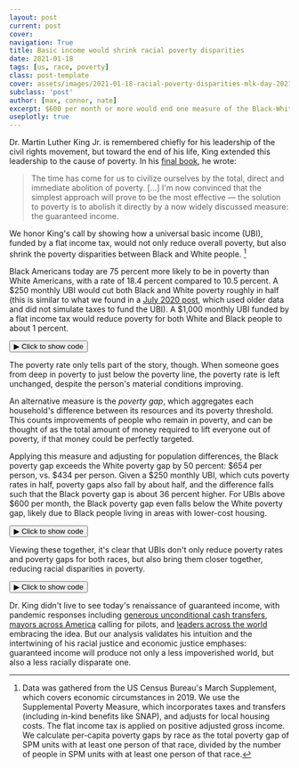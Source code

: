 ```yaml
---
layout: post
current: post
cover: 
navigation: True
title: Basic income would shrink racial poverty disparities
date: 2021-01-18
tags: [us, race, poverty]
class: post-template
cover: assets/images/2021-01-18-racial-poverty-disparities-mlk-day-2021/cover.jpeg
subclass: 'post'
author: [max, connor, nate]
excerpt: $600 per month or more would end one measure of the Black-White poverty disparity.
useplotly: true
---
```


Dr. Martin Luther King Jr. is remembered chiefly for his leadership of the civil rights movement,
but toward the end of his life, King extended this leadership to the cause of poverty.
In his [final book](http://www.thekinglegacy.org/books/where-do-we-go-here-chaos-or-community),
he wrote:

>The time has come for us to civilize ourselves by the total, direct and immediate abolition of poverty. [...] I'm now convinced that the simplest approach will prove to be the most effective — the solution to poverty is to abolish it directly by a now widely discussed measure: the guaranteed income.

We honor King's call by showing how a universal basic income (UBI), funded by a flat income tax, would not only reduce overall poverty, but also shrink the poverty disparities between Black and White people. [^modeling]


[^modeling]: Data was gathered from the US Census Bureau's March Supplement, which covers economic circumstances in 2019. We use the Supplemental Poverty Measure, which incorporates taxes and transfers (including in-kind benefits like SNAP), and adjusts for local housing costs. The flat income tax is applied on positive adjusted gross income. We calculate per-capita poverty gaps by race as the total poverty gap of SPM units with at least one person of that race, divided by the number of people in SPM units with at least one person of that race.


Black Americans today are 75 percent more likely to be in poverty than White Americans, with a rate of 18.4 percent compared to 10.5 percent.
A $250 monthly UBI would cut both Black and White poverty roughly in half (this is similar to what we found in a [July 2020 post](https://medium.com/ubicenter/how-universal-basic-income-would-affect-the-black-white-poverty-and-wealth-gaps-452e2af1497b), which used older data and did not simulate taxes to fund the UBI).
A $1,000 monthly UBI funded by a flat income tax would reduce poverty for both White and Black people to about 1 percent.


<button class="code-button" id="button1" onclick="f1()">&#9654; Click to show code</button>
<div class="code-cell" id="asset_code_1" style="display: none;">
  <pre>
    <code>
import pandas as pd
import numpy as np
import microdf as mdf
import plotly.express as px

SPM_COLS = [
    "spm_" + i for i in ["id", "weight", "povthreshold", "resources", "numper"]
]
raw = pd.read_csv(
    "https://github.com/MaxGhenis/datarepo/raw/master/pppub20.csv.gz",
    usecols=["PRDTRACE", "MARSUPWT", "AGI"] + [i.upper() for i in SPM_COLS],
)
person = raw.copy(deep=True)
person.columns = person.columns.str.lower()
person["weight"] = person.marsupwt / 100
person.spm_weight /= 100
person = person.rename(columns={"prdtrace": "race"})
# Add indicators for white only and black only (not considering other races).
person["white"] = person.race == 1
person["black"] = person.race == 2
# Limit to positive AGI.
person["agi_pos"] = np.maximum(person.agi, 0)
# Need total population to calculate UBI and total AGI for required tax rate.
total_population = person.weight.sum()
total_agi = mdf.weighted_sum(person, "agi_pos", "weight")
# Sum up AGI for each SPM unit and merge that back to person level.
spm = person.groupby(SPM_COLS)[["agi_pos", "white", "black"]].sum()
spm.columns = ["spm_" + i for i in spm.columns]
# Merge these back to person to calculate population in White and Black spmus.
person = person.merge(spm, on="spm_id")
pop_in_race_spmu = pd.Series(
    {
        "Black": person[person.spm_black > 0].weight.sum(),
        "White": person[person.spm_white > 0].weight.sum(),
    }
)
spm.reset_index(inplace=True)


def pov_gap(df, resources, threshold, weight):
    # df: Should be SPM-unit level.
    gaps = np.maximum(df[threshold] - df[resources], 0)
    return (gaps * df[weight]).sum()


def pov(race, monthly_ubi):
    # Total cost and associated tax rate.
    cost = monthly_ubi * total_population * 12
    tax_rate = cost / total_agi
    # Calculate new tax, UBI and resources per SPM unit.
    spm["new_spm_resources"] = (
        spm.spm_resources - 
        (tax_rate * spm.spm_agi_pos) +  # New tax
        (12 * monthly_ubi * spm.spm_numper))  # UBI
    # Merge back to person.
    person2 = person.merge(spm[["spm_id", "new_spm_resources"]], on="spm_id")
    # Based on new resources, calculate
    person2["new_poor"] = person2.new_spm_resources < person2.spm_povthreshold
    # Calculate poverty rate for specified race.
    poverty_rate = mdf.weighted_mean(
        person2[person2[race.lower()]], "new_poor", "weight"
    )
    # Calculate poverty gap for specified race.
    poverty_gap = pov_gap(
        spm[spm["spm_" + race.lower()] > 0], "new_spm_resources",
        "spm_povthreshold", "spm_weight"
    )
    poverty_gap_per_capita = (poverty_gap / pop_in_race_spmu[race])

    return pd.Series({
        "poverty_rate": poverty_rate,
        "poverty_gap_per_capita": poverty_gap_per_capita
    })


def pov_row(row):
    return pov(row.race, row.monthly_ubi)


summary = mdf.cartesian_product(
    {"race": ["White", "Black"], "monthly_ubi": np.arange(0, 1001, 50)}
)
summary = pd.concat([summary, summary.apply(pov_row, axis=1)], axis=1)
# Format results.
summary.poverty_rate = 100 * summary.poverty_rate.round(3)
summary.poverty_gap_per_capita = summary.poverty_gap_per_capita.round(0)
wide = summary.pivot_table(
    ["poverty_rate", "poverty_gap_per_capita"], "monthly_ubi", "race"
)
wide.columns = ["pg_black", "pg_white", "pr_black", "pr_white"]
wide["pg_ratio"] = (wide.pg_black / wide.pg_white).round(2)
wide["pr_ratio"] = (wide.pr_black / wide.pr_white).round(2)
wide.reset_index(inplace=True)
ratios = wide.melt(id_vars="monthly_ubi", value_vars=["pr_ratio", "pg_ratio"])
# Change for chart.
ratios.variable.replace({"pr_ratio": "Poverty rate",
                         "pg_ratio": "Poverty gap per capita"},
                        inplace=True)


def add_ubi_center_logo(fig, x=0.98, y=-0.14):
    fig.add_layout_image(
        dict(
            source="https://raw.githubusercontent.com/UBICenter/blog/master/jb/_static/ubi_center_logo_wide_blue.png",
            # See https://github.com/plotly/plotly.py/issues/2975.
            # source="../_static/ubi_center_logo_wide_blue.png",
            xref="paper", yref="paper",
            x=x, y=y,
            sizex=0.12, sizey=0.12,
            xanchor="right", yanchor="bottom"
        )
    )


def line_graph(
    df,
    x,
    y,
    color,
    title,
    xaxis_title,
    yaxis_title,
    color_discrete_map,
    yaxis_ticksuffix,
    yaxis_tickprefix,
):
    """Style for line graphs.
    
    Arguments
    df: DataFrame with data to be plotted.
    x: The string representing the column in df that holds the new spending in billions.
    y: The string representing the column in df that holds the poverty rate.
    color: The string representing the UBI type.
    xaxis_title: The string represnting the xaxis-title.
    yaxis_title: The string representing the yaxis-title.
    
    Returns
    Nothing. Shows the plot.
    """
    fig = px.line(
        df, x=x, y=y, color=color, color_discrete_map=color_discrete_map
    )
    fig.update_layout(
        title=title,
        xaxis_title=xaxis_title,
        yaxis_title=yaxis_title,
        yaxis_ticksuffix=yaxis_ticksuffix,
        yaxis_tickprefix=yaxis_tickprefix,
        font=dict(family="Roboto"),
        hovermode="x",
        xaxis_tickprefix="$",
        plot_bgcolor="white",
        legend_title_text="",
        height=600,
        width=1000,
    )

    fig.update_layout(
        legend=dict(yanchor="top", y=0.99, xanchor="left", x=0.9)
    )

    fig.update_traces(mode="markers+lines", hovertemplate=None)
    
    add_ubi_center_logo(fig)

    return fig
    

DARK_BLUE = "#1565C0"
GRAY = "#9E9E9E"
DARK_GREEN = "#388E3C"
LIGHT_GREEN = "#66BB6A"
CONFIG = {"displayModeBar": False}

fig = line_graph(
    df=summary,
    x="monthly_ubi",
    y="poverty_rate",
    color="race",
    title="Black and White poverty rate by UBI amount",
    xaxis_title="Monthly universal basic income funded by flat income tax",
    yaxis_title="SPM poverty rate (2019)",
    color_discrete_map={"White": GRAY, "Black": DARK_BLUE},
    yaxis_ticksuffix="%",
    yaxis_tickprefix="",
)
fig.show(config=CONFIG)
    </code>
  </pre>
</div>

<script>
function f1() {
  var x = document.getElementById("asset_code_1");
  var b = document.getElementById("button1");
  if (x.style.display === "none") {
    x.style.display = "block";
    b.innerHTML = "&#9660 Click to hide code";
  } else {
    x.style.display = "none";
    b.innerHTML = "&#9654 Click to show code";
  }
}
</script> 

<div>
  <script>
    $(document).ready(function(){
      $("#asset1").load("{{site.baseurl}}assets/markdown_assets/racial-poverty-disparities-mlk-day-2021/2021-01-18-racial-poverty-disparities-mlk-day-2021-asset-1.html");
    });
  </script>
</div>
<div id = "asset1"></div>

The poverty rate only tells part of the story, though.
When someone goes from deep in poverty to just below the poverty line, the poverty rate is left unchanged, despite the person's material conditions improving.

An alternative measure is the *poverty gap*, which aggregates each household's difference between its resources and its poverty threshold. This counts improvements of people who remain in poverty, and can be thought of as the total amount of money required to lift everyone out of poverty, if that money could be perfectly targeted.

Applying this measure and adjusting for population differences, the Black poverty gap exceeds the White poverty gap by 50 percent: $654 per person, vs. $434 per person.
Given a $250 monthly UBI, which cuts poverty rates in half, poverty gaps also fall by about half, and the difference falls such that the Black poverty gap is about 36 percent higher.
For UBIs above $600 per month, the Black poverty gap even falls below the White poverty gap, likely due to Black people living in areas with lower-cost housing.


<button class="code-button" id="button2" onclick="f2()">&#9654; Click to show code</button>
<div class="code-cell" id="asset_code_2" style="display: none;">
  <pre>
    <code>
fig = line_graph(
    df=summary,
    x="monthly_ubi",
    y="poverty_gap_per_capita",
    color="race",
    title="Black and White poverty gap per capita by UBI amount",
    xaxis_title="Monthly universal basic income funded by flat income tax",
    yaxis_title="Poverty gap per capita (2019)",
    color_discrete_map={"White": GRAY, "Black": DARK_BLUE},
    yaxis_ticksuffix="",
    yaxis_tickprefix="$",
)
fig.show(config=CONFIG)
    </code>
  </pre>
</div>

<script>
function f2() {
  var x = document.getElementById("asset_code_2");
  var b = document.getElementById("button2");
  if (x.style.display === "none") {
    x.style.display = "block";
    b.innerHTML = "&#9660 Click to hide code";
  } else {
    x.style.display = "none";
    b.innerHTML = "&#9654 Click to show code";
  }
}
</script> 

<div>
  <script>
    $(document).ready(function(){
      $("#asset2").load("{{site.baseurl}}assets/markdown_assets/racial-poverty-disparities-mlk-day-2021/2021-01-18-racial-poverty-disparities-mlk-day-2021-asset-2.html");
    });
  </script>
</div>
<div id = "asset2"></div>

Viewing these together, it's clear that UBIs don't only reduce poverty rates and poverty gaps for both races, but also bring them closer together, reducing racial disparities in poverty.


<button class="code-button" id="button3" onclick="f3()">&#9654; Click to show code</button>
<div class="code-cell" id="asset_code_3" style="display: none;">
  <pre>
    <code>
fig = line_graph(
    df=ratios,
    x="monthly_ubi",
    y="value",
    color="variable",
    title="Black poverty relative to White poverty by UBI amount",
    xaxis_title="Monthly universal basic income funded by flat income tax",
    yaxis_title="Ratio of Black to White poverty measure (2019)",
    color_discrete_map={"Poverty rate": LIGHT_GREEN,
                        "Poverty gap per capita": DARK_GREEN},
    yaxis_ticksuffix="",
    yaxis_tickprefix="",
)
fig.add_hline(1, line_dash="dot")
fig.show(config=CONFIG)
    </code>
  </pre>
</div>

<script>
function f3() {
  var x = document.getElementById("asset_code_3");
  var b = document.getElementById("button3");
  if (x.style.display === "none") {
    x.style.display = "block";
    b.innerHTML = "&#9660 Click to hide code";
  } else {
    x.style.display = "none";
    b.innerHTML = "&#9654 Click to show code";
  }
}
</script> 

<div>
  <script>
    $(document).ready(function(){
      $("#asset3").load("{{site.baseurl}}assets/markdown_assets/racial-poverty-disparities-mlk-day-2021/2021-01-18-racial-poverty-disparities-mlk-day-2021-asset-3.html");
    });
  </script>
</div>
<div id = "asset3"></div>

Dr. King didn't live to see today's renaissance of guaranteed income, with pandemic responses including [generous unconditional cash transfers](https://www.cbsnews.com/news/stimulus-check-600-2000-dollars-eligibility-2021-1-1/), [mayors across America](http://mayorsforagi.org) calling for pilots, and [leaders across the world](https://www.express.co.uk/news/politics/1316702/nicola-sturgeon-news-scotland-ubi-Universal-Basic-Income-SNP-latest-economy) embracing the idea.
But our analysis validates his intuition and the intertwining of his racial justice and economic justice emphases: guaranteed income will produce not only a less impoverished world, but also a less racially disparate one.
